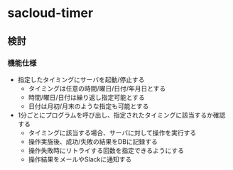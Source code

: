 sacloud-timer
=============

## 検討
### 機能仕様
- 指定したタイミングにサーバを起動/停止する
  - タイミングは任意の時間/曜日/日付/年月日とする
  - 時間/曜日/日付は繰り返し指定可能とする
  - 日付は月初/月末のような指定も可能とする
- 1分ごとにプログラムを呼び出し、指定されたタイミングに該当するか確認する
  - タイミングに該当する場合、サーバに対して操作を実行する
  - 操作実施後、成功/失敗の結果をDBに記録する
  - 操作失敗時にリトライする回数を指定できるようにする
  - 操作結果をメールやSlackに通知する

